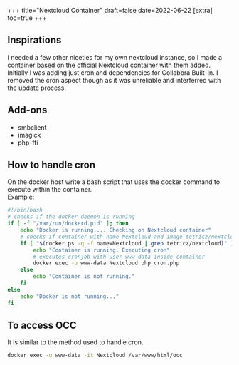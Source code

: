 +++
title="Nextcloud Container"
draft=false
date=2022-06-22
[extra]
toc=true
+++

## Inspirations

I needed a few other niceties for my own nextcloud instance, so I made a container based on the official Nextcloud container with them added. Initially I was adding just cron and dependencies for Collabora Built-In. I removed the cron aspect though as it  was unreliable and interferred with the update process.

## Add-ons

* smbclient
* imagick
* php-ffi

## How to handle cron

On the docker host write a bash script that uses the docker command to execute within the container.  
Example:

``` bash
#!/bin/bash
# checks if the docker daemon is running
if [ -f "/var/run/dockerd.pid" ]; then
    echo "Docker is running.... Checking on Nextcloud container"
    # checks if container with name Nextcloud and image tetricz/nextcloud is running
    if [ "$(docker ps -q -f name=Nextcloud | grep tetricz/nextcloud)" ]; then
        echo "Container is running. Executing cron"
        # executes cronjob with user www-data inside container
        docker exec -u www-data Nextcloud php cron.php
    else
        echo "Container is not running."
    fi
else
    echo "Docker is not running..."
fi
```

## To access OCC

It is similar to the method used to handle cron. 

``` bash
docker exec -u www-data -it Nextcloud /var/www/html/occ
```

